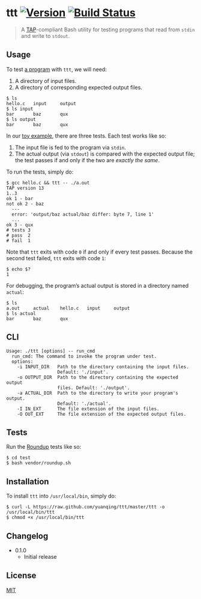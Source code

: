 # ttt [![Version](https://img.shields.io/badge/version-v0.1.1-orange.svg?style=flat)](https://github.com/yuanqing/ttt/releases) [![Build Status](https://img.shields.io/travis/yuanqing/ttt.svg?branch=master&style=flat)](https://travis-ci.org/yuanqing/ttt)

> A [TAP](http://testanything.org/)-compliant Bash utility for testing programs that read from `stdin` and write to&nbsp;`stdout`.

## Usage

To test [a program](https://github.com/yuanqing/ttt/tree/master/example/hello.c) with `ttt`, we will need:

1. A directory of input files.
2. A directory of corresponding expected output files.

```
$ ls
hello.c   input     output
$ ls input
bar       baz       qux
$ ls output
bar       baz       qux
```

In our [toy example](https://github.com/yuanqing/ttt/tree/master/example), there are three tests. Each test works like so:

1. The input file is fed to the program via `stdin`.
2. The actual output (via `stdout`) is compared with the expected output file; the test passes if and only if the two are *exactly the same*.

To run the tests, simply do:

```
$ gcc hello.c && ttt -- ./a.out
TAP version 13
1..3
ok 1 - bar
not ok 2 - baz
  ---
  error: 'output/baz actual/baz differ: byte 7, line 1'
  ...
ok 3 - qux
# tests 3
# pass  2
# fail  1
```

Note that `ttt` exits with code `0` if and only if every test passes. Because the second test failed, `ttt` exits with code `1`:

```
$ echo $?
1
```

For debugging, the program&rsquo;s actual output is stored in a directory named `actual`:

```
$ ls
a.out     actual    hello.c   input     output
$ ls actual
bar       baz       qux
```

## CLI

```
Usage: ./ttt [options] -- run_cmd
  run_cmd: The command to invoke the program under test.
  options:
    -i INPUT_DIR   Path to the directory containing the input files.
                   Default: './input'.
    -o OUTPUT_DIR  Path to the directory containing the expected output
                   files. Default: './output'.
    -a ACTUAL_DIR  Path to the directory to write your program's output.
                   Default: './actual'.
    -I IN_EXT      The file extension of the input files.
    -O OUT_EXT     The file extension of the expected output files.
```

## Tests

Run the [Roundup](https://github.com/bmizerany/roundup) tests like so:

```
$ cd test
$ bash vendor/roundup.sh
```

## Installation

To install `ttt` into `/usr/local/bin`, simply do:

```
$ curl -L https://raw.github.com/yuanqing/ttt/master/ttt -o /usr/local/bin/ttt
$ chmod +x /usr/local/bin/ttt
```

## Changelog

- 0.1.0
  - Initial release

## License

[MIT](https://github.com/yuanqing/ttt/blob/master/LICENSE)
